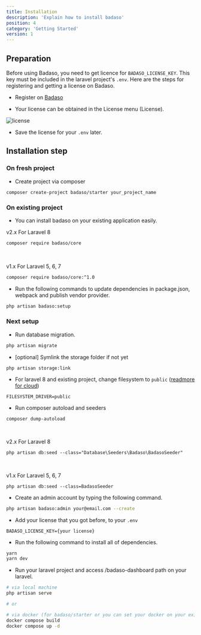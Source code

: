 ```yaml
---
title: Installation
description: 'Explain how to install badaso'
position: 4
category: 'Getting Started'
version: 1
---
```


## Preparation

Before using Badaso, you need to get licence for `BADASO_LICENSE_KEY`. This key must be included in the laravel project's `.env`. Here are the steps for registering and getting a license on Badaso.

- Register on [Badaso](https://badaso.uatech.co.id/dashboard)

- Your license can be obtained in the License menu (License).

![license](/installation/dashboard-licence.png)

- Save the license for your `.env` later.

## Installation step

### On fresh project

- Create project via composer 
```
composer create-project badaso/starter your_project_name
```

### On existing project

- You can install badaso on your existing application easily.

<badge>v2.x</badge> For Laravel 8

```bash
composer require badaso/core
```

<br />

<badge>v1.x</badge> For Laravel 5, 6, 7

```bash
composer require badaso/core:^1.0
```

- Run the following commands to update dependencies in package.json, webpack and publish vendor provider.

```bash
php artisan badaso:setup
```

### Next setup

- Run database migration.

```bash
php artisan migrate
```

- [optional] Symlink the storage folder if not yet

```
php artisan storage:link
```

- For laravel 8 and existing project, change filesystem to `public` ([readmore for cloud](https://badaso-docs.uatech.co.id/core-concept/storage)) 

```
FILESYSTEM_DRIVER=public
```

- Run composer autoload and seeders

```
composer dump-autoload
```

<br/>

<badge>v2.x</badge> For Laravel 8
```
php artisan db:seed --class="Database\Seeders\Badaso\BadasoSeeder"
```

<br/>

<badge>v1.x</badge> For Laravel 5, 6, 7
```
php artisan db:seed --class=BadasoSeeder
```

- Create an admin account by typing the following command.

```bash
php artisan badaso:admin your@email.com --create
```

- Add your license that you got before, to your `.env`

```env [.env]
BADASO_LICENSE_KEY={your license}
```

- Run the following command to install all of dependencies.

```bash
yarn
yarn dev
```

- Run your laravel project and access /badaso-dashboard path on your laravel.

```bash
# via local machine
php artisan serve

# or

# via docker (for badaso/starter or you can set your docker on your existing project)
docker compose build
docker compose up -d
```